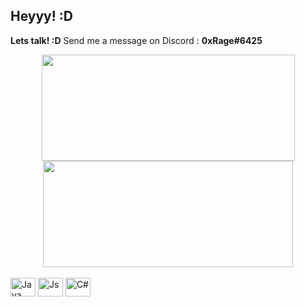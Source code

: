 ## Heyyy! :D

<b>Lets talk! :D</b> Send me a message on Discord : <b>0xRage#6425</b>

<div align="center">
  <a href="https://github.com/AfonsoBatista7">
  <img align="center" height="170em" width="405em" src="https://github-readme-stats.vercel.app/api?username=AfonsoBatista7&count_private=true&show_icons=true&theme=tokyonight&include_all_commits=true&hide_rank=true&custom_title=My GitHub Stats"/>
  <img align="center" height="170em" width="400em" src="https://github-readme-stats.vercel.app/api/top-langs/?username=AfonsoBatista7&layout=compact&theme=tokyonight&include_all_commits=true&count_private=true"/>
</div>
  
<div style="display: inline-block"><br>
  <img align="center" alt="Java" height="30" width="40" src="https://cdn.jsdelivr.net/gh/devicons/devicon/icons/java/java-original.svg">
  <img align="center" alt="Js" height="30" width="40" src="https://cdn.jsdelivr.net/gh/devicons/devicon/icons/javascript/javascript-original.svg">
  <img align="center" alt="C#" height="30" width="40" src="https://cdn.jsdelivr.net/gh/devicons/devicon/icons/csharp/csharp-original.svg">
</div>
